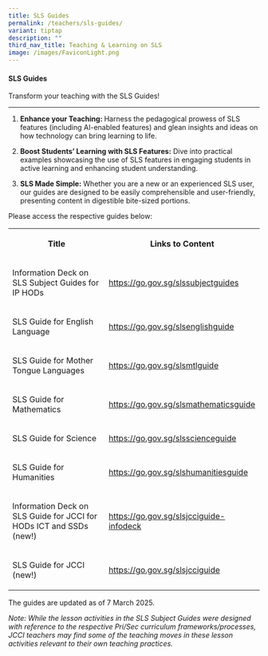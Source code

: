```yaml
---
title: SLS Guides
permalink: /teachers/sls-guides/
variant: tiptap
description: ""
third_nav_title: Teaching & Learning on SLS
image: /images/FaviconLight.png
---
```

<h4>SLS Guides</h4>
<p>Transform your teaching with the SLS Guides!</p>
<hr>
<ol>
<li>
<p><strong>Enhance your Teaching: </strong>Harness the pedagogical prowess
of SLS features (including AI-enabled features) and glean insights and
ideas on how technology can bring learning to life.</p>
</li>
<li>
<p><strong>Boost Students’ Learning with SLS Features:</strong> Dive into
practical examples showcasing the use of SLS features in engaging students
in active learning and enhancing student understanding.</p>
</li>
<li>
<p><strong>SLS Made Simple:</strong> Whether you are a new or an experienced
SLS user, our guides are designed to be easily comprehensible and user-friendly,
presenting content in digestible bite-sized portions.</p>
</li>
</ol>
<p>Please access the respective guides below:</p>
<table style="minWidth: 50px">
<colgroup>
<col>
<col>
</colgroup>
<tbody>
<tr>
<th rowspan="1" colspan="1">
<p>Title</p>
</th>
<th rowspan="1" colspan="1">
<p>Links to Content</p>
</th>
</tr>
<tr>
<td rowspan="1" colspan="1">
<p>Information Deck on SLS Subject Guides for IP HODs</p>
</td>
<td rowspan="1" colspan="1">
<p><a href="https://go.gov.sg/slssubjectguides" rel="noopener noreferrer nofollow" target="_blank">https://go.gov.sg/slssubjectguides</a>
</p>
</td>
</tr>
<tr>
<td rowspan="1" colspan="1">
<p>SLS Guide for English Language</p>
</td>
<td rowspan="1" colspan="1">
<p><a href="https://go.gov.sg/slsenglishguide" rel="noopener noreferrer nofollow" target="_blank">https://go.gov.sg/slsenglishguide</a>
</p>
</td>
</tr>
<tr>
<td rowspan="1" colspan="1">
<p>SLS Guide for Mother Tongue Languages</p>
</td>
<td rowspan="1" colspan="1">
<p><a href="https://go.gov.sg/slsmtlguide" rel="noopener noreferrer nofollow" target="_blank">https://go.gov.sg/slsmtlguide</a>
</p>
</td>
</tr>
<tr>
<td rowspan="1" colspan="1">
<p>SLS Guide for Mathematics</p>
</td>
<td rowspan="1" colspan="1">
<p><a href="https://go.gov.sg/slsmathematicsguide" rel="noopener noreferrer nofollow" target="_blank">https://go.gov.sg/slsmathematicsguide</a>
</p>
</td>
</tr>
<tr>
<td rowspan="1" colspan="1">
<p>SLS Guide for Science</p>
</td>
<td rowspan="1" colspan="1">
<p><a href="https://go.gov.sg/slsscienceguide" rel="noopener noreferrer nofollow" target="_blank">https://go.gov.sg/slsscienceguide</a>
</p>
</td>
</tr>
<tr>
<td rowspan="1" colspan="1">
<p>SLS Guide for Humanities</p>
</td>
<td rowspan="1" colspan="1">
<p><a href="https://go.gov.sg/slshumanitiesguide" rel="noopener noreferrer nofollow" target="_blank">https://go.gov.sg/slshumanitiesguide</a>
</p>
</td>
</tr>
<tr>
<td rowspan="1" colspan="1">
<p>Information Deck on SLS Guide for JCCI for HODs ICT and SSDs (new!)</p>
</td>
<td rowspan="1" colspan="1">
<p><a href="https://go.gov.sg/slsjcciguide-infodeck" rel="noopener noreferrer nofollow" target="_blank">https://go.gov.sg/slsjcciguide-infodeck</a> 
</p>
</td>
</tr>
<tr>
<td rowspan="1" colspan="1">
<p>SLS Guide for JCCI (new!)</p>
</td>
<td rowspan="1" colspan="1">
<p><a href="https://go.gov.sg/slsjcciguide" rel="noopener noreferrer nofollow" target="_blank">https://go.gov.sg/slsjcciguide</a>&nbsp;</p>
</td>
</tr>
</tbody>
</table>
<p>The guides are updated as of 7 March 2025.</p>
<p><em>Note: While the lesson activities in the SLS Subject Guides were designed with reference to the respective Pri/Sec curriculum frameworks/processes, JCCI teachers may find some of the teaching moves in these lesson activities relevant to their own teaching practices.</em>
</p>
<p></p>